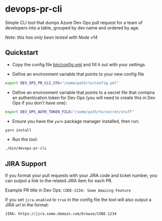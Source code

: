 # devops-pr-cli

Simple CLI tool that dumps Azure Dev Ops pull request for a team of developers into a table, grouped by dev name and ordered by age.

*Note: this has only been tested with Node v14*

## Quickstart

- Copy the config file [bin/config.yml](bin/config.yml) and fill it out with your settings

- Define an environment variable that points to your new config file

```bash
export DEV_OPS_PR_CLI_CFG="/some/path/to/config.yml"
```

- Define an environment variable that points to a secret file that contains an authentication token for Dev Ops (you will need to create this in Dev Ops if you don't have one):

```bash
export DEV_OPS_AUTH_TOKEN_FILE="/some/path/to/secret/stuff"
```

- Ensure you have the `yarn` package manager installed, then run:

```bash
yarn install
```

- Run the tool:

```bash
./bin/devops-pr-cli
```

## JIRA Support

If you format your pull requests with your JIRA code and ticket number, you can output a link to the related JIRA item for each PR.

Example PR title in Dev Ops: `CODE-1234: Some Amazing Feature`

If you set `jira.enabled` to `true` in the config file the tool will also output a JIRA url in the format:

```
JIRA: https://jira.some.domain.com/browse/CODE-1234
```
